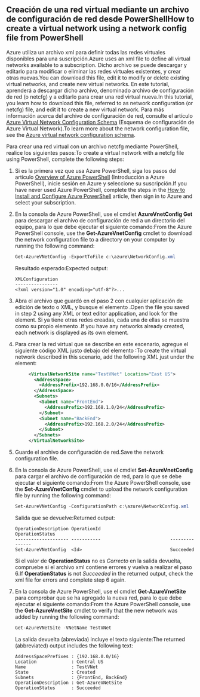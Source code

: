 ## <a name="how-to-create-a-virtual-network-using-a-network-config-file-from-powershell"></a><span data-ttu-id="bf007-101">Creación de una red virtual mediante un archivo de configuración de red desde PowerShell</span><span class="sxs-lookup"><span data-stu-id="bf007-101">How to create a virtual network using a network config file from PowerShell</span></span>
<span data-ttu-id="bf007-102">Azure utiliza un archivo xml para definir todas las redes virtuales disponibles para una suscripción.</span><span class="sxs-lookup"><span data-stu-id="bf007-102">Azure uses an xml file to define all virtual networks available to a subscription.</span></span> <span data-ttu-id="bf007-103">Dicho archivo se puede descargar y editarlo para modificar o eliminar las redes virtuales existentes, y crear otras nuevas.</span><span class="sxs-lookup"><span data-stu-id="bf007-103">You can download this file, edit it to modify or delete existing virtual networks, and create new virtual networks.</span></span> <span data-ttu-id="bf007-104">En este tutorial, aprenderá a descargar dicho archivo, denominado archivo de configuración de red (o netcfg) y a editarlo para crear una red virtual nueva.</span><span class="sxs-lookup"><span data-stu-id="bf007-104">In this tutorial, you learn how to download this file, referred to as network configuration (or netcfg) file, and edit it to create a new virtual network.</span></span> <span data-ttu-id="bf007-105">Para más información acerca del archivo de configuración de red, consulte el artículo [Azure Virtual Network Configuration Schema](https://msdn.microsoft.com/library/azure/jj157100.aspx) (Esquema de configuración de Azure Virtual Network).</span><span class="sxs-lookup"><span data-stu-id="bf007-105">To learn more about the network configuration file, see the [Azure virtual network configuration schema](https://msdn.microsoft.com/library/azure/jj157100.aspx).</span></span>

<span data-ttu-id="bf007-106">Para crear una red virtual con un archivo netcfg mediante PowerShell, realice los siguientes pasos:</span><span class="sxs-lookup"><span data-stu-id="bf007-106">To create a virtual network with a netcfg file using PowerShell, complete the following steps:</span></span>

1. <span data-ttu-id="bf007-107">Si es la primera vez que usa Azure PowerShell, siga los pasos del artículo [Overview of Azure PowerShell](/powershell/azureps-cmdlets-docs) (Introducción a Azure PowerShell), inicie sesión en Azure y seleccione su suscripción.</span><span class="sxs-lookup"><span data-stu-id="bf007-107">If you have never used Azure PowerShell, complete the steps in the [How to Install and Configure Azure PowerShell](/powershell/azureps-cmdlets-docs) article, then sign in to Azure and select your subscription.</span></span>
2. <span data-ttu-id="bf007-108">En la consola de Azure PowerShell, use el cmdlet **AzureVnetConfig Get** para descargar el archivo de configuración de red a un directorio del equipo, para lo que debe ejecutar el siguiente comando:</span><span class="sxs-lookup"><span data-stu-id="bf007-108">From the Azure PowerShell console, use the **Get-AzureVnetConfig** cmdlet to download the network configuration file to a directory on your computer by running the following command:</span></span> 
   
   ```powershell
   Get-AzureVNetConfig -ExportToFile c:\azure\NetworkConfig.xml
   ```
   
   <span data-ttu-id="bf007-109">Resultado esperado:</span><span class="sxs-lookup"><span data-stu-id="bf007-109">Expected output:</span></span>
  
      ```
      XMLConfiguration                                                                                                     
      ----------------                                                                                                     
      <?xml version="1.0" encoding="utf-8"?>...
      ```

3. <span data-ttu-id="bf007-110">Abra el archivo que guardó en el paso 2 con cualquier aplicación de edición de texto o XML, y busque el elemento **<VirtualNetworkSites>**.</span><span class="sxs-lookup"><span data-stu-id="bf007-110">Open the file you saved in step 2 using any XML or text editor application, and look for the **<VirtualNetworkSites>** element.</span></span> <span data-ttu-id="bf007-111">Si ya tiene otras redes creadas, cada una de ellas se muestra como su propio elemento **<VirtualNetworkSite>**.</span><span class="sxs-lookup"><span data-stu-id="bf007-111">If you have any networks already created, each network is displayed as its own **<VirtualNetworkSite>** element.</span></span>
4. <span data-ttu-id="bf007-112">Para crear la red virtual que se describe en este escenario, agregue el siguiente código XML justo debajo del elemento **<VirtualNetworkSites>** :</span><span class="sxs-lookup"><span data-stu-id="bf007-112">To create the virtual network described in this scenario, add the following XML just under the **<VirtualNetworkSites>** element:</span></span>

   ```xml
        <VirtualNetworkSite name="TestVNet" Location="East US">
          <AddressSpace>
            <AddressPrefix>192.168.0.0/16</AddressPrefix>
          </AddressSpace>
          <Subnets>
            <Subnet name="FrontEnd">
              <AddressPrefix>192.168.1.0/24</AddressPrefix>
            </Subnet>
            <Subnet name="BackEnd">
              <AddressPrefix>192.168.2.0/24</AddressPrefix>
            </Subnet>
          </Subnets>
        </VirtualNetworkSite>
   ```
   
5. <span data-ttu-id="bf007-113">Guarde el archivo de configuración de red.</span><span class="sxs-lookup"><span data-stu-id="bf007-113">Save the network configuration file.</span></span>
6. <span data-ttu-id="bf007-114">En la consola de Azure PowerShell, use el cmdlet **Set-AzureVnetConfig** para cargar el archivo de configuración de red, para lo que se debe ejecutar el siguiente comando:</span><span class="sxs-lookup"><span data-stu-id="bf007-114">From the Azure PowerShell console, use the **Set-AzureVnetConfig** cmdlet to upload the network configuration file by running the following command:</span></span> 
   
   ```powershell
   Set-AzureVNetConfig -ConfigurationPath c:\azure\NetworkConfig.xml
   ```
   
   <span data-ttu-id="bf007-115">Salida que se devuelve:</span><span class="sxs-lookup"><span data-stu-id="bf007-115">Returned output:</span></span>
   
      ```
      OperationDescription OperationId                          OperationStatus
      -------------------- -----------                          ---------------
      Set-AzureVNetConfig  <Id>                                 Succeeded 
      ```
   
   <span data-ttu-id="bf007-116">Si el valor de **OperationStatus** no es *Correcto* en la salida devuelta, compruebe si el archivo xml contiene errores y vuelva a realizar el paso 6.</span><span class="sxs-lookup"><span data-stu-id="bf007-116">If **OperationStatus** is not *Succeeded* in the returned output, check the xml file for errors and complete step 6 again.</span></span>

7. <span data-ttu-id="bf007-117">En la consola de Azure PowerShell, use el cmdlet **Get-AzureVnetSite** para comprobar que se ha agregado la nueva red, para lo que debe ejecutar el siguiente comando:</span><span class="sxs-lookup"><span data-stu-id="bf007-117">From the Azure PowerShell console, use the **Get-AzureVnetSite** cmdlet to verify that the new network was added by running the following command:</span></span> 

   ```powershell
   Get-AzureVNetSite -VNetName TestVNet
   ```
   
   <span data-ttu-id="bf007-118">La salida devuelta (abreviada) incluye el texto siguiente:</span><span class="sxs-lookup"><span data-stu-id="bf007-118">The returned (abbreviated) output includes the following text:</span></span>
  
      ```
      AddressSpacePrefixes : {192.168.0.0/16}
      Location             : Central US
      Name                 : TestVNet
      State                : Created
      Subnets              : {FrontEnd, BackEnd}
      OperationDescription : Get-AzureVNetSite
      OperationStatus      : Succeeded
      ```
